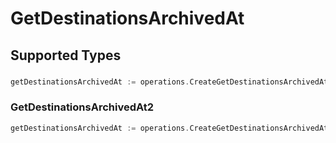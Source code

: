 # GetDestinationsArchivedAt


## Supported Types

### 

```go
getDestinationsArchivedAt := operations.CreateGetDestinationsArchivedAtDateTime(time.Time{/* values here */})
```

### GetDestinationsArchivedAt2

```go
getDestinationsArchivedAt := operations.CreateGetDestinationsArchivedAtGetDestinationsArchivedAt2(operations.GetDestinationsArchivedAt2{/* values here */})
```

